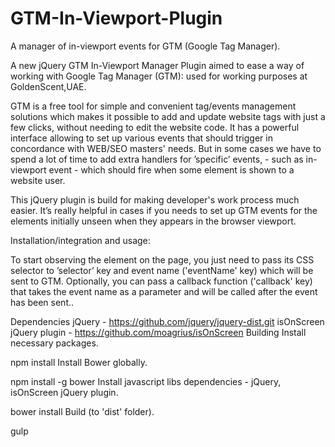 # GTM-In-Viewport-Plugin

A manager of in-viewport events for GTM (Google Tag Manager).

A new jQuery GTM In-Viewport Manager Plugin aimed to ease a way of working with Google Tag Manager (GTM): used for working purposes at GoldenScent,UAE.

GTM is a free tool for simple and convenient tag/events management solutions which makes it possible to add and update website tags with just a few clicks, without needing to edit the website code. It has a powerful interface allowing to set up various events that should trigger in concordance with WEB/SEO masters' needs. But in some cases we have to spend a lot of time to add extra handlers for ’specific’ events, - such as in-viewport event - which should fire when some element is shown to a website user.

This jQuery plugin is build for making developer's work process much easier. It’s really helpful in cases if you needs to set up GTM events for the elements initially unseen when they appears in the browser viewport.

Installation/integration and usage:
<script src="path/to/jquery.gtm-in-viewport.min.js"></script>
<script type="application/javascript">
    $(document).ready(function () {
        GTMViewport.init([
            {
                selector: '#some_element_id_1',
                eventName: 'some_element_id_1_was_viewed_event',
                callback: function(eventName) {
                    console.log(eventName);
                }
            },
            {
                selector: '#some_element_id_2',
                eventName: 'some_element_id_2_was_viewed_event'
            },
            {
                selector: '#some_element_id_3',
                eventName: 'some_element_id_4_was_viewed_event'
            }
        ]);
    });
</script>
To start observing the element on the page, you just need to pass its CSS selector to ’selector’ key and event name ('eventName' key) which will be sent to GTM. Optionally, you can pass a callback function ('callback' key) that takes the event name as a parameter and will be called after the event has been sent..

Dependencies
jQuery - https://github.com/jquery/jquery-dist.git
isOnScreen jQuery plugin - https://github.com/moagrius/isOnScreen
Building
Install necessary packages.

npm install
Install Bower globally.

npm install -g bower
Install javascript libs dependencies - jQuery, isOnScreen jQuery plugin.

bower install
Build (to 'dist' folder).

gulp
